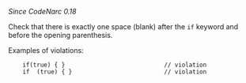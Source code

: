 *Since CodeNarc 0.18*

Check that there is exactly one space (blank) after the `if` keyword and
before the opening parenthesis.

Examples of violations:

``` 
    if(true) { }                            // violation
    if  (true) { }                          // violation
```
